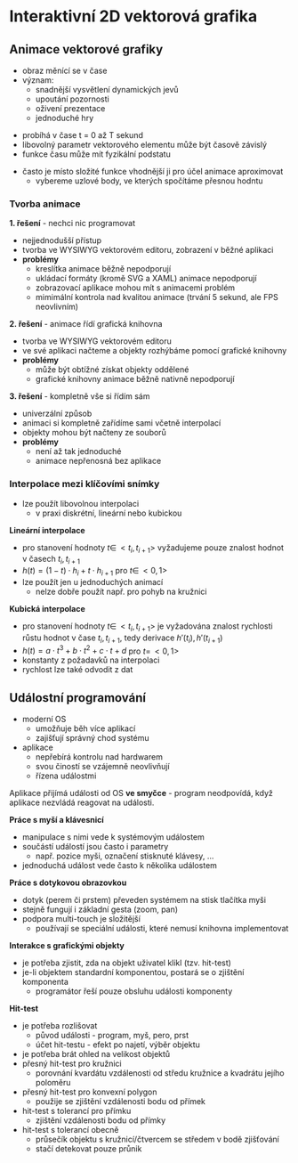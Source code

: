 # Interaktivní 2D vektorová grafika

## Animace vektorové grafiky

- obraz měnící se v čase
- význam:
	- snadnější vysvětlení dynamických jevů
	- upoutání pozornosti
	- oživení prezentace
	- jednoduché hry
+ probíhá v čase t = 0 až T sekund
+ libovolný parametr vektorového elementu může být časově závislý
+ funkce času může mít fyzikální podstatu
- často je místo složité funkce vhodnější ji pro účel animace aproximovat
	- vybereme uzlové body, ve kterých spočítáme přesnou hodntu

### Tvorba animace

**1. řešení** - nechci nic programovat
- nejjednodušší přístup
- tvorba ve WYSIWYG vektorovém editoru, zobrazení v běžné aplikaci
- **problémy**
	- kreslítka animace běžně nepodporují
	- ukládací formáty (kromě SVG a XAML) animace nepodporují
	- zobrazovací aplikace mohou mít s animacemi problém
	- mimimální kontrola nad kvalitou animace (trvání 5 sekund, ale FPS neovlivním)

**2. řešení** - animace řídí grafická knihovna
- tvorba ve WYSIWYG vektorovém editoru
- ve své aplikaci načteme a objekty rozhýbáme pomocí grafické knihovny
- **problémy**
	- může být obtížné získat objekty oddělené
	- grafické knihovny animace běžně nativně nepodporují

**3. řešení** - kompletně vše si řídím sám
- univerzální způsob
- animaci si kompletně zařídíme sami včetně interpolací
- objekty mohou být načteny ze souborů
- **problémy**
	- není až tak jednoduché
	- animace nepřenosná bez aplikace

### Interpolace mezi klíčovími snímky

- lze použít libovolnou interpolaci
	- v praxi diskrétní, lineární nebo kubickou

**Lineární interpolace**
- pro stanovení hodnoty $t \in \, <t_{i}, t_{i+1}>$ vyžadujeme pouze znalost hodnot v časech $t_{i}, t_{i+1}$
- $h(t) = (1-t) \cdot h_{i} + t \cdot h_{i+1}$ pro $t \in \, <0, 1>$
- lze použít jen u jednoduchých animací
	- nelze dobře použít např. pro pohyb na kružnici

**Kubická interpolace**
- pro stanovení hodnoty $t \in \, <t_{i}, t_{i+1}>$ je vyžadována znalost rychlosti růstu hodnot v čase $t_{i}, t_{i+1}$, tedy derivace $h'(t_{i}), h'(t_{i+1})$
- $h(t) = a \cdot t^3 + b \cdot t^2 + c \cdot t + d$ pro $t = \, <0, 1>$
- konstanty z požadavků na interpolaci
- rychlost lze také odvodit z dat

## Událostní programování

- moderní OS
	- umožňuje běh více aplikací
	- zajišťují správný chod systému
- aplikace
	- nepřebírá kontrolu nad hardwarem
	- svou čiností se vzájemně neovlivňují
	- řízena událostmi

Aplikace přijímá události od OS **ve smyčce** - program neodpovídá, když aplikace nezvládá reagovat na události.

**Práce s myší a klávesnicí**
- manipulace s nimi vede k systémovým událostem
- součástí událostí jsou často i parametry
	- např. pozice myši, označení stisknuté klávesy, ...
- jednoduchá událost vede často k několika událostem

**Práce s dotykovou obrazovkou**
- dotyk (perem či prstem) převeden systémem na stisk tlačítka myši
- stejně fungují i základní gesta (zoom, pan)
- podpora multi-touch je složitější
	- používají se speciální události, které nemusí knihovna implementovat

**Interakce s grafickými objekty**
- je potřeba zjistit, zda na objekt uživatel klikl (tzv. hit-test)
- je-li objektem standardní komponentou, postará se o zjištění komponenta
	- programátor řeší pouze obsluhu události komponenty

**Hit-test**
- je potřeba rozlišovat
	- původ události - program, myš, pero, prst
	- účet hit-testu - efekt po najetí, výběr objektu
- je potřeba brát ohled na velikost objektů
- přesný hit-test pro kružnici
	- porovnání kvardátu vzdálenosti od středu kružnice a kvadrátu jejího poloměru
- přesný hit-test pro konvexní polygon
	- použije se zjištění vzdálenosti bodu od přímek
- hit-test s tolerancí pro přímku
	- zjištění vzdálenosti bodu od přímky
- hit-test s tolerancí obecně
	- průsečík objektu s kružnicí/čtvercem se středem v bodě zjišťování
	- stačí detekovat pouze průnik